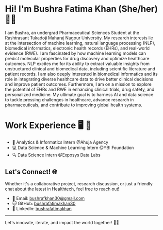 # Hi! I'm Bushra Fatima Khan (She/her) 👩‍💻 

 I am Bushra, an undergrad Pharmaceutical Sciences Student at the Rashtrasant Tukadoji Maharaj Nagpur University. My research interests lie at the intersection of machine learning, natural language processing (NLP), biomedical informatics, electronic health records (EHRs), and real-world evidence (RWE). I am fascinated by how machine learning models can predict molecular properties for drug discovery and optimize healthcare outcomes. NLP excites me for its ability to extract valuable insights from unstructured clinical and biomedical data, including scientific literature and patient records. I am also deeply interested in biomedical informatics and its role in integrating diverse healthcare data to drive better clinical decisions and improve patient outcomes. Furthermore, I am on a mission to explore the potential of EHRs and RWE in enhancing clinical trials, drug safety, and personalized medicine. My ultimate goal is to harness AI and data science to tackle pressing challenges in healthcare, advance research in pharmaceuticals, and contribute to improving global health systems.






# Work Experience 🖥️ :briefcase:
- :bookmark: Analytics & Informatics Intern @Ahuja Agency
- :computer: Data Science & Machine Learning Intern @YBI Foundation
- 🔍 Data Science Intern @Exposys Data Labs


  
## Let's Connect! 🌐

Whether it's a collaborative project, research discussion, or just a friendly chat about the latest in Healthtech, feel free to reach out!

- 📩 Email: bushrafkhan30@gmail.com
- 🐱 GitHub: [bushrafatimakhan30](https://github.com/bushrafatimakhan30)
- 🔗 LinkedIn: [bushrafatimakhan](https://linkedin.com/in/bushrafatimakhan)


---

Let's innovate, iterate, and impact the world together! 🚀🌟


<!--*sneha1012/sneha1012** is a ✨ _special_ ✨ repository because its `README.md` (this file) appears on your GitHub profile.

Here are some ideas to get you started:

- 🔭 I’m currently working on ...
- 🌱 I’m currently learning ...
- 👯 I’m looking to collaborate on ...
- 🤔 I’m looking for help with ...
- 💬 Ask me about ...
- 📫 How to reach me: ...
- 😄 Pronouns: ...
- ⚡ Fun fact: ...
-->
